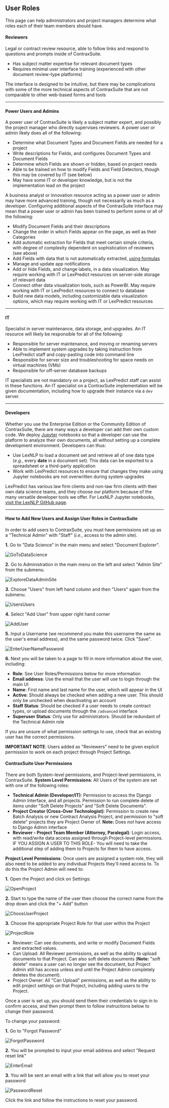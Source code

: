 ## User Roles

This page can help administrators and project managers determine what roles each of their team members should have.

#### Reviewers

Legal or contract review resource, able to follow links and respond to questions and prompts inside of ContraxSuite.
* Has subject matter expertise for relevant document types
* Requires minimal user interface training (experienced with other document review-type platforms)

The interface is designed to be intuitive, but there may be complications with some of the more technical aspects of ContraxSuite that are not comparable to other web-based forms and tools

---

#### Power Users and Admins

A power user of ContraxSuite is likely a subject matter expert, and possibly the project manager who directly supervises reviewers. A power user or admin likely does all of the following:
* Determine what Document Types and Document Fields are needed for a project
* Write descriptions for Fields, and configures Document Types and Document Fields
* Determine which Fields are shown or hidden, based on project needs
* Able to be trained on how to modify Fields and Field Detectors, though this may be covered by IT (see below)
* May have some IT or developer knowledge, but is not the implementation lead on the project

A business analyst or innovation resource acting as a power user or admin may have more advanced training, though not necessarily as much as a developer. Configuring additional aspects of the ContraxSuite interface may mean that a power user or admin has been trained to perform some or all of the following:
* Modify Document Fields and their descriptions
* Change the order in which Fields appear on the page, as well as their Categories
* Add automatic extraction for Fields that meet certain simple criteria, with degree of complexity dependent on sophistication of reviewers (see above)
* Add Fields with data that is not automatically extracted, [using formulas](./power_users/writing_formulas)
* Manage and update app notifications
* Add or hide Fields, and change labels, in a data visualization. May require working with IT or LexPredict resources on server-side storage of relevant data
* Connect other data visualization tools, such as PowerBI. May require working with IT or LexPredict resources to connect to database
* Build new data models, including customizable data visualization options, which may require working with IT or LexPredict resources

---

#### IT

Specialist in server maintenance, data storage, and upgrades. An IT resource will likely be responsible for all of the following:
* Responsible for server maintenance, and moving or renaming servers
* Able to implement system upgrades by taking instruction from LexPredict staff and copy-pasting code into command line
* Responsible for server size and troubleshooting for space needs on virtual machines (VMs)
* Responsible for off-server database backups

IT specialists are not mandatory on a project, as LexPredict staff can assist in these functions. An IT specialist on a ContraxSuite implementation will be given documentation, including how to upgrade their instance via a `dev` server.

---

#### Developers

Whether you use the Enterprise Edition or the Community Edition of ContraxSuite, there are many ways a developer can add their own custom code. We deploy [Jupyter](https://jupyter.org/) notebooks so that a developer can use the platform to analyze their own documents, all without setting up a complete development environment. Developers can thus:
* Use LexNLP to load a document set and retrieve all of one data type (*e.g.*, every **date** in a document set). This data can be exported to a spreadsheet or a third-party application
* Work with LexPredict resources to ensure that changes they make using Jupyter notebooks are not overwritten during system upgrades

LexPredict has various law firm clients and non-law firm clients with their own data science teams, and they choose our platform because of the many versatile developer tools we offer. For LexNLP Jupyter notebooks, [visit the LexNLP GitHub page](https://github.com/LexPredict/lexpredict-lexnlp/tree/master/lexnlp/extract/en).

---

#### How to Add New Users and Assign User Roles in ContraxSuite

In order to add users to ContraxSuite, you must have permissions set up as a "Technical Admin" with "Staff" (*i.e.*, access to the admin site).

**1.** Go to "Data Science" in the main menu and select "Document Explorer".

![GoToDataScience](../_static/img/guides/RolesUsers/GoToDataScience.png)

**2.** Go to Administration in the main menu on the left and select "Admin Site" from the submenu.

![ExploreDataAdminSite](../_static/img/guides/RolesUsers/ExploreDataAdminSite.png)

**3.** Choose "Users" from left hand column and then "Users" again from the submenu.

![UsersUsers](../_static/img/guides/RolesUsers/UsersUsers.png)

**4.** Select "Add User" from upper right hand corner

![AddUser](../_static/img/guides/RolesUsers/AddUser.png)

**5.** Input a Username (we recommend you make this username the same as the user's email address), and the same password twice. Click "Save".

![EnterUserNamePassword](../_static/img/guides/RolesUsers/EnterUserNamePassword.png)

**6.** Next you will be taken to a page to fill in more information about the user, including:
  * **Role**: See User Roles/Permissions below for more information
  * **Email address**: Use the email that the user will use to login through the main UI
  * **Name**: First name and last name for the user, which will appear in the UI
  * **Active**: Should always be checked when adding a new user. This should only be unchecked when deactivating an account
  * **Staff Status**: Should be checked if a user needs to create contract types, or upload documents through the ```/advanced``` interface
  * **Superuser Status**: Only use for administrators. Should be redundant of the Technical Admin role

If you are unsure of what permission settings to use, check that an existing user has the correct permissions.

**IMPORTANT NOTE**: Users added as "Reviewers" need to be given explicit permission to work on each project through Project Settings.

#### ContraxSuite User Permissions

There are both System-level permissions, and Project-level permissions, in ContraxSuite.
**System Level Permissions**: All Users of the system are set with one of the following roles:
  * **Technical Admin (Developer/IT)**: Permission to access the Django Admin Interface, and all projects. Permission to run complete delete of items under "Soft Delete Projects" and "Soft Delete Documents".
  * **Project Creator (Cross-Over Technologist)**: Permission to create new Batch Analysis or new Contract Analysis Project, and permission to "soft delete" projects they are Project Owner of. **Note:** Does *not* have access to Django Admin interface
  * **Reviewer - Project Team Member (Attorney, Paralegal)**: Login access, with read/write data access assigned through Project-level permissions. IF YOU ASSIGN A USER TO THIS ROLE- You will need to take the additional step of adding them to Projects for them to have access.

__Project Level Permissions__: Once users are assigned a system role, they will also need to be added to any individual Projects they'll need access to. To do this the Project Admin will need to:

**1.** Open the Project and click on Settings:

![OpenProject](../_static/img/guides/RolesUsers/OpenProject.png)

**2.** Start to type the name of the user then choose the correct name from the drop down and click the "+ Add" button

![ChoosUserProject](../_static/img/guides/RolesUsers/ChooseUserProject.png)

**3.** Choose the appropriate Project Role for that user within the Project

![ProjectRole](../_static/img/guides/RolesUsers/ProjectRole.png)

  * Reviewer: Can see documents, and write or modify Document Fields and extracted values.
  * Can Upload: All Reviewer permissions, as well as the ability to upload documents to that Project. Can also soft delete documents (**Note:** "soft delete" means a user can no longer see the document, but Project Admin still has access unless and until the Project Admin completely deletes the document).
  * Project Owner: All "Can Upload" permissions, as well as the ability to edit project settings on that Project, including adding users to the Project.

Once a user is set up, you should send them their credentials to sign in to confirm access, and then prompt them to follow instructions below to change their password.

To change your password:

**1.** Go to "Forgot Password"

![ForgotPassword](../_static/img/guides/RolesUsers/ForgotPassword.png)

**2.** You will be prompted to input your email address and select "Request reset link" 

![EnterEmail](../_static/img/guides/RolesUsers/Enteremailaddress.png)

**3.** You will be sent an email with a link that will allow you to reset your password

![PasswordReset](../_static/img/guides/RolesUsers/PasswordReset.png)

Click the link and follow the instructions to reset your password. 